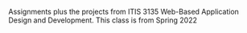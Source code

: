 Assignments plus the projects from ITIS 3135 Web-Based Application Design and Development.
This class is from Spring 2022
